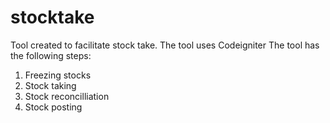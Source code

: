 # stocktake
Tool created to facilitate stock take.
The tool uses Codeigniter 
The tool has the following steps:
  1. Freezing stocks
  2. Stock taking
  3. Stock reconcilliation
  4. Stock posting
